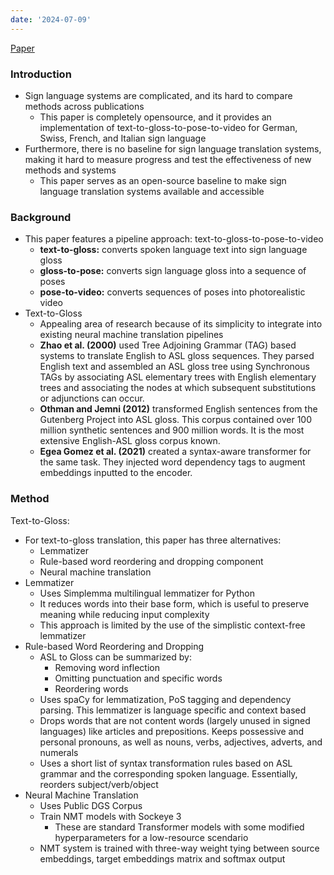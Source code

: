 ```yaml
---
date: '2024-07-09'
---
```


[Paper](https://arxiv.org/abs/2305.17714)
### Introduction
- Sign language systems are complicated, and its hard to compare methods across publications
	- This paper is completely opensource, and it provides an implementation of text-to-gloss-to-pose-to-video for German, Swiss, French, and Italian sign language
- Furthermore, there is no baseline for sign language translation systems, making it hard to measure progress and test the effectiveness of new methods and systems
	- This paper serves as an open-source baseline to make sign language translation systems available and accessible

### Background
- This paper features a pipeline approach: text-to-gloss-to-pose-to-video
	- **text-to-gloss:** converts spoken language text into sign language gloss
	- **gloss-to-pose:** converts sign language gloss into a sequence of poses
	- **pose-to-video:** converts sequences of poses into photorealistic video
- Text-to-Gloss
	- Appealing area of research because of its simplicity to integrate into existing neural machine translation pipelines 
	- **Zhao et al. (2000)** used Tree Adjoining Grammar (TAG) based systems to translate English to ASL gloss sequences. They parsed English text and assembled an ASL gloss tree using Synchronous TAGs by associating ASL elementary trees with English elementary trees and associating the nodes at which subsequent substitutions or adjunctions can occur.
	- **Othman and Jemni (2012)** transformed English sentences from the Gutenberg Project into ASL gloss. This corpus contained over 100 million synthetic sentences and 900 million words. It is the most extensive English-ASL gloss corpus known.
	- **Egea Gomez et al. (2021)** created a syntax-aware transformer for the same task. They injected word dependency tags to augment embeddings inputted to the encoder.

### Method
Text-to-Gloss:
- For text-to-gloss translation, this paper has three alternatives:
	- Lemmatizer
	- Rule-based word reordering and dropping component
	- Neural machine translation
- Lemmatizer
	- Uses Simplemma multilingual lemmatizer for Python
	- It reduces words into their base form, which is useful to preserve meaning while reducing input complexity
	- This approach is limited by the use of the simplistic context-free lemmatizer
- Rule-based Word Reordering and Dropping
	- ASL to Gloss can be summarized by:
		- Removing word inflection
		- Omitting punctuation and specific words
		- Reordering words
	- Uses spaCy for lemmatization, PoS tagging and dependency parsing. This lemmatizer is language specific and context based
	- Drops words that are not content words (largely unused in signed languages) like articles and prepositions. Keeps possessive and personal pronouns, as well as nouns, verbs, adjectives, adverts, and numerals
	- Uses a short list of syntax transformation rules based on ASL grammar and the corresponding spoken language. Essentially, reorders subject/verb/object
- Neural Machine Translation
	- Uses Public DGS Corpus
	- Train NMT models with Sockeye 3
		- These are standard Transformer models with some modified hyperparameters for a low-resource scendario
	- NMT system is trained with three-way weight tying between source embeddings, target embeddings matrix and softmax output